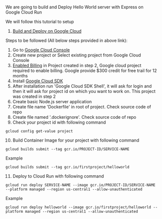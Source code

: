 We are going to build and Deploy Hello World server with Express on Google Cloud Run

We will follow this tutorial to setup
1. [Build and Deploy on Google Cloud](https://cloud.google.com/run/docs/quickstarts/build-and-deploy#node.js)


Steps to be followed (All below steps provided in above link):
1. Go to [Google Cloud Console](https://console.cloud.google.com)
2. Create new project or Select existing project from Google Cloud Console
3. [Enabled Billing](https://cloud.google.com/billing/docs/how-to/modify-project) in Project created in step 2, Google cloud project required to enable billing. Google provide $300 credit for free trail for 12 months
4. Install [Google Cloud SDK](https://cloud.google.com/sdk/docs)
5. After installation run 'Google Cloud SDK Shell', it will ask for login and then it will ask for project id on which you want to work on. This project was created in step 2
6. Create basic Node.js server application
7. Create file name 'Dockerfile' in root of project. Check source code of repo
8. Create file named '.dockerignore'. Check source code of repo
9. Check your project id with following command
```
gcloud config get-value project
``` 
10. Build Container Image for your project with following command
```
gcloud builds submit --tag gcr.io/PROJECT-ID/SERVICE-NAME
```
Example
```
gcloud builds submit --tag gcr.io/firstproject/helloworld
```
11. Deploy to Cloud Run with following command
```
gcloud run deploy SERVICE-NAME --image gcr.io/PROJECT-ID/SERVICE-NAME --platform managed --region us-central1 --allow-unauthenticated
```
Example
```
gcloud run deploy helloworld --image gcr.io/firstproject/helloworld --platform managed --region us-central1 --allow-unauthenticated
```


